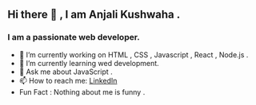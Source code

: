 ## Hi there 👋 , I am Anjali Kushwaha .

### I am a passionate web developer.

- 🔭 I’m currently working on HTML , CSS , Javascript , React , Node.js .
- 🌱 I’m currently learning wed development.
- 💬 Ask me about JavaScript .
- 📫 How to reach me: [LinkedIn](https://www.linkedin.com/in/anjali-kush/)
- Fun Fact : Nothing about me is funny .